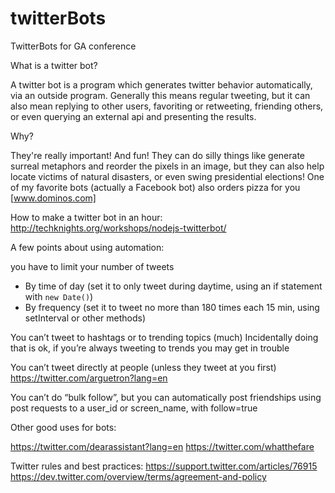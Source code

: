 # twitterBots
TwitterBots for GA conference

What is a twitter bot?

A twitter bot is a program which generates twitter behavior automatically, via an outside program. Generally this means regular tweeting, but it can also mean replying to other users, favoriting or retweeting, friending others, or even querying an external api and presenting the results.

Why?

They're really important! And fun! They can do silly things like generate surreal metaphors and reorder the pixels in an image, but they can also help locate victims of natural disasters, or even swing presidential elections! One of my favorite bots (actually a Facebook bot) also orders pizza for you [www.dominos.com]

How to make a twitter bot in an hour:
http://techknights.org/workshops/nodejs-twitterbot/

A few points about using automation:

you have to limit your number of tweets
* By time of day (set it to only tweet during daytime, using an if statement with ```new Date()```)
* By frequency (set it to tweet no more than 180 times each 15 min, using setInterval or other methods)

You can’t tweet to hashtags or to trending topics (much)
	Incidentally doing that is ok, if you’re always tweeting to trends you may get in trouble

You can’t tweet directly at people (unless they tweet at you first)
	https://twitter.com/arguetron?lang=en

You can’t do “bulk follow”, but you can automatically post friendships using post requests to a user_id or screen_name, with follow=true

Other good uses for bots:

https://twitter.com/dearassistant?lang=en
https://twitter.com/whatthefare


Twitter rules and best practices:
https://support.twitter.com/articles/76915
https://dev.twitter.com/overview/terms/agreement-and-policy
